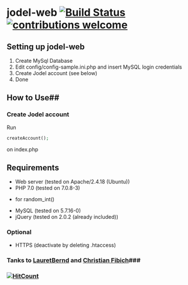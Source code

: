 # jodel-web [![Build Status](https://scrutinizer-ci.com/g/mmainstreet/jodel-web/badges/build.png?b=master)](https://scrutinizer-ci.com/g/mmainstreet/jodel-web/build-status/master) [![contributions welcome](https://img.shields.io/badge/contributions-welcome-brightgreen.svg?style=flat)](https://github.com/mmainstreet/jodel-web/issues)


## Setting up jodel-web ##
1. Create MySql Database
2. Edit config/config-sample.ini.php and insert MySQL login credentials
3. Create Jodel account (see below)
4. Done


## How to Use##
### Create Jodel account ###
Run
``` PHP
createAccount();
```
on index.php


## Requirements ##
+ Web server (tested on Apache/2.4.18 (Ubuntu))
+ PHP 7.0 (tested on 7.0.8-3)
 * for random_int()
+ MySQL (tested on 5.7.16-0)
+ jQuery (tested on 2.0.2 (already included)) 

### Optional ###
+ HTTPS (deactivate by deleting .htaccess)

### Tanks to [LauretBernd](https://github.com/LauertBernd) and [Christian Fibich](https://bitbucket.org/cfib90/)###

### [![HitCount](https://hitt.herokuapp.com/mmainstreet/jodel-web.svg)](https://github.com/mmainstreet/jodel-web)
